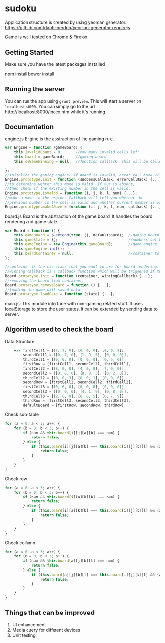 # sudoku

Application structure is created by using yeoman generator. https://github.com/danheberden/yeoman-generator-requirejs

Game is well tested on Chrome & Firefox

## Getting Started

Make sure you have the latest packages installed

npm install
bower install

## Running the server

You can run the app using `grunt preview`. This will start a
server on `localhost:8000`. You can simply go to the url 
http://localhost:8000/index.htm while it's running.

## Documentation
engine.js
Engine is the abstraction of the gaming rule.
```javascript
var Engine = function (gameBoard) {
    this.invalidCount = 0;      //how many invalid cells left
    this.board = gameBoard;     //gaming board
    this.onGameWinning = null;  //function callback. This will be called if game is won.

};
//initalize the gaming engine. If board is invalid, error call back will be called.
Engine.prototype.init = function (successCallBack, errorCallBack) {...};
//to determine wehter this move is valid. If num is absent, 
//then check if the existing number in the cell is valid.
Engine.prototype.isValid = function (i, j, k, l, num) {...};
//make a move in the engine. Callback will tell you whether the 
//previous number in the cell is valid and whether current number is valid.
Engine.prototype.makeAMove = function (i, j, k, l, num, callback) {...};
```

board.js
Board is the abstraction of the game board. It handles the board rendering and game state.
```javascript
var Board = function () {
    this.gameBoard = $.extend(true, [], defaultBoard);  //gaming board
    this.gameState = {};                                //numbers set by player
    this.gameEngine = new Engine(this.gameBoard);       //game engine
    this.gameEngine.init();
    this.boardContainer = null;                         //container to use for rendering
};

//container is the css class that you want to use for board rendering. 
//winning callback is a callback function which will be triggered if the game is won.
Board.prototype.init = function (container, winningCallback) {...};
//removing the board from container.
Board.prototype.removeBoard = function () {...};
//loading the game with saved data.
Board.prototype.loadGame = function (state) {...};
```

main.js:
This module interface with non-gaming related stuff. It uses localStorage to store the user states. It can be extended by sending data to server.

## Algorithm used to check the board
Data Structure:
```javascript
    var firstCell1 = [[5, 3, 0], [6, 0, 0], [0, 9, 8]],
        secondCell1 = [[0, 7, 0], [1, 9, 5], [0, 0, 0]],
        thirdCell1 = [[0, 0, 0], [0, 0, 0], [0, 6, 0]],
        firstRow = [firstCell1, secondCell1, thirdCell1],
        firstCell2 = [[8, 0, 0], [4, 0, 0], [7, 0, 0]],
        secondCell2 = [[0, 6, 0], [8, 0, 3], [0, 2, 0]],
        thirdCell2 = [[0, 0, 3], [0, 0, 1], [0, 0, 6]],
        secondRow = [firstCell2, secondCell2, thirdCell2],
        firstCell3 = [[0, 6, 0], [0, 0, 0], [0, 0, 0]],
        secondCell3 = [[0, 0, 0], [4, 1, 9], [0, 8, 0]],
        thirdCell3 = [[2, 8, 0], [0, 0, 5], [0, 7, 9]],
        thirdRow = [firstCell3, secondCell3, thirdCell3],
        defaultBoard = [firstRow, secondRow, thirdRow];
```

Check sub-table
```javascript
for (a = 0; a < 3; a++) {
    for (b = 0; b < 3; b++) {
        if (num && this.board[i][j][a][b] === num) {
            return false;
        } else {
            if (this.board[i][j][a][b] === this.board[i][j][k][l] && (a !== k || b !== l)) {
                return false;
            }
        }
    }
}
```

Check row
```javascript
for (a = 0; a < 3; a++) {
    for (b = 0; b < 3; b++) {
        if (num && this.board[i][a][k][b] === num) {
            return false;
        } else {
            if (this.board[i][a][k][b] === this.board[i][j][k][l] && (a !== j || b !== l)) {
                return false;
            }
        }
    }
}
```

Check collumn
```javascript
for (a = 0; a < 3; a++) {
    for (b = 0; b < 3; b++) {
        if (num && this.board[a][j][b][l] === num) {
            return false;
        } else {
            if (this.board[a][j][b][l] === this.board[i][j][k][l] && (a !== i || b !== k)) {
                return false;
            }
        }
    }
}
```

## Things that can be improved
1. UI enhancement
2. Media query for different devices
3. Unit testing